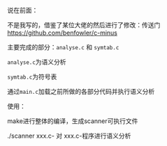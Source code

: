 说在前面：

不是我写的，借鉴了某位大佬的然后进行了修改：传送门 https://github.com/benfowler/c-minus

主要完成的部分：`analyse.c` 和 `symtab.c`

`analyse.c`为语义分析

`symtab.c`为符号表

通过`main.c`加载之前所做的各部分代码并执行语义分析

使用：

make进行整体的编译，生成scanner可执行文件

./scanner xxx.c- 对 xxx.c-程序进行语义分析
